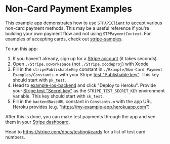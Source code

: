# Non-Card Payment Examples

This example app demonstrates how to use `STPAPIClient` to accept various non-card payment methods. This may be a useful reference if you're building your own payment flow and not using `STPPaymentContext`. For examples of accepting cards, check out [stripe-samples](https://github.com/stripe-samples/accept-a-card-payment).

To run this app:

1. If you haven't already, sign up for a [Stripe account](https://dashboard.stripe.com/register) (it takes seconds).
2. Open `./Stripe.xcworkspace` (not `./Stripe.xcodeproj`) with Xcode
3. Fill in the `stripePublishableKey` constant in `./Example/Non-Card Payment Examples/Constants.m`  with your Stripe [test "Publishable key"](https://dashboard.stripe.com/account/apikeys.). This key should start with `pk_test`.
4. Head to [example-ios-backend](https://github.com/stripe/example-ios-backend/tree/v18.1.0) and click "Deploy to Heroku". Provide your [Stripe test "Secret key"](https://dashboard.stripe.com/account/apikeys.) as the `STRIPE_TEST_SECRET_KEY` environment variable. This key should start with `sk_test`.
5. Fill in the `backendBaseURL` constant in `Constants.m` with the app URL Heroku provides (e.g. "https://my-example-app.herokuapp.com")

After this is done, you can make test payments through the app and see them in your [Stripe dashboard](https://dashboard.stripe.com/test/payments).

Head to https://stripe.com/docs/testing#cards for a list of test card numbers.
